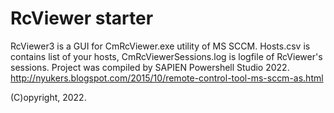 # RcViewer starter
RcViewer3 is a GUI for CmRcViewer.exe utility of MS SCCM.
Hosts.csv is contains list of your hosts, CmRcViewerSessions.log is logfile of RcViewer's sessions.
Project was compiled by SAPIEN Powershell Studio 2022.
http://nyukers.blogspot.com/2015/10/remote-control-tool-ms-sccm-as.html

(C)opyright, 2022.
